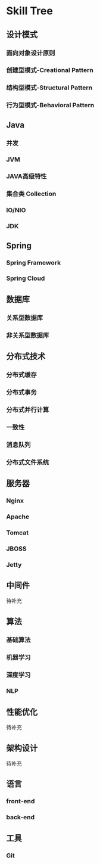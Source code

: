 # Skill Tree

## 设计模式

### 面向对象设计原则

### 创建型模式-Creational Pattern

### 结构型模式-Structural Pattern

### 行为型模式-Behavioral Pattern

## Java

### 并发

### JVM

### JAVA高级特性

### 集合类 Collection

### IO/NIO

### JDK

## Spring

### Spring Framework

### Spring Cloud

## 数据库

### 关系型数据库

### 非关系型数据库

## 分布式技术

### 分布式缓存

### 分布式事务

### 分布式并行计算

### 一致性

### 消息队列

### 分布式文件系统

## 服务器

### Nginx

### Apache

### Tomcat

### JBOSS

### Jetty

## 中间件
待补充

## 算法

### 基础算法

### 机器学习

### 深度学习

### NLP

## 性能优化
待补充

## 架构设计
待补充

## 语言

### front-end

### back-end

## 工具

### Git

